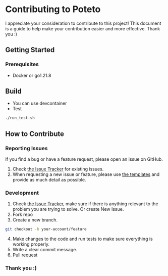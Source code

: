 # Contributing to Poteto

I appreciate your consideration to contribute to this project! This document is a guide to help make your contribution easier and more effective. Thank you :)

## Getting Started

### Prerequisites

- Docker or go1.21.8

## Build

- You can use devcontainer
- Test
```bash
./run_test.sh
```

## How to Contribute

### Reporting Issues

If you find a bug or have a feature request, please open an issue on GitHub.

1. Check [the Issue Tracker](https://github.com/poteto-go/poteto/issues) for existing issues.
2. When requesting a new issue or feature, please use [the templates](https://github.com/poteto-go/poteto/issues/new?assignees=&labels=&projects=&template=-bug-----feature--issue-title.md&title=) and provide as much detail as possible.

### Development

1. Check [the Issue Tracker](https://github.com/poteto-go/poteto/issues), make sure if there is anything relevant to the problem you are trying to solve. Or create New Issue.
2. Fork repo
3. Create a new branch.

```bash
git checkout -b your-account/feature
```

4. Make changes to the code and run tests to make sure everything is working properly.
5. Write a clear commit message.
6. Pull request

### Thank you :)